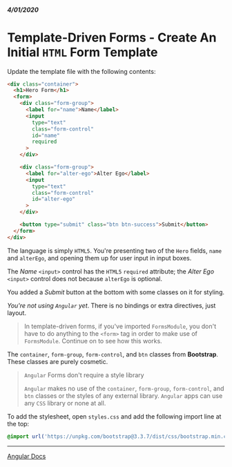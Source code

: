 ##### 4/01/2020
# Template-Driven Forms - Create An Initial `HTML` Form Template
Update the template file with the following contents:

```html
<div class="container">
  <h1>Hero Form</h1>
  <form>
    <div class="form-group">
      <label for="name">Name</label>
      <input 
        type="text"
        class="form-control"
        id="name"
        required
      >
    </div>

    <div class="form-group">
      <label for="alter-ego">Alter Ego</label>
      <input
        type="text"
        class="form-control"
        id="alter-ego"
      >
    </div>

    <button type="submit" class="btn btn-success">Submit</button>
  </form>
</div>
```

The language is simply `HTML5`.  You're presenting two of the `Hero` fields, `name` and `alterEgo`, and opening them up for user input in input boxes.

The _Name_ `<input>` control has the `HTML5` `required` attribute; the _Alter Ego_ `<input>` control does not because `alterEgo` is optional.

You added a _Submit_ button at the bottom with some classes on it for styling.

_You're not using `Angular` yet_.  There is no bindings or extra directives, just layout.

  > In template-driven forms, if you've imported `FormsModule`, you don't have to do anything to the `<form>` tag in order to make use of `FormsModule`.  Continue on to see how this works.

The `container`, `form-group`, `form-control`, and `btn` classes from **Bootstrap**.  These classes are purely cosmetic.

  > `Angular` Forms don't require a style library
  > 
  > `Angular` makes no use of the `container`, `form-group`, `form-control`, and `btn` classes or the styles of any external library.  `Angular` apps can use any `CSS` library or none at all.

To add the stylesheet, open `styles.css` and add the following import line at the top:

```css
@import url('https://unpkg.com/bootstrap@3.3.7/dist/css/bootstrap.min.css');
```

---

[Angular Docs](https://angular.io/guide/forms#create-an-initial-html-form-template)
